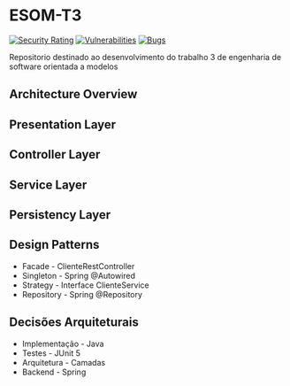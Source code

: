 # ESOM-T3
[![Security Rating](https://sonarcloud.io/api/project_badges/measure?project=Jean-Lucca_PUCRS-ESOM-T3&metric=security_rating)](https://sonarcloud.io/summary/new_code?id=Jean-Lucca_PUCRS-ESOM-T3)
[![Vulnerabilities](https://sonarcloud.io/api/project_badges/measure?project=Jean-Lucca_PUCRS-ESOM-T3&metric=vulnerabilities)](https://sonarcloud.io/summary/new_code?id=Jean-Lucca_PUCRS-ESOM-T3)
[![Bugs](https://sonarcloud.io/api/project_badges/measure?project=Jean-Lucca_PUCRS-ESOM-T3&metric=bugs)](https://sonarcloud.io/summary/new_code?id=Jean-Lucca_PUCRS-ESOM-T3)

Repositorio destinado ao desenvolvimento do trabalho 3 de engenharia de software orientada a modelos

## Architecture Overview

## Presentation Layer

## Controller Layer

## Service Layer

## Persistency Layer

## Design Patterns
- Facade - ClienteRestController
- Singleton - Spring @Autowired
- Strategy - Interface ClienteService
- Repository - Spring @Repository
## Decisões Arquiteturais
- Implementação - Java 
- Testes - JUnit 5
- Arquitetura - Camadas
- Backend - Spring
